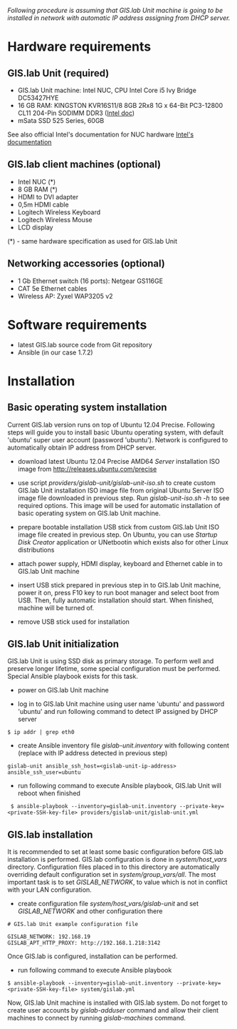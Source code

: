 _Following procedure is assuming that GIS.lab Unit machine is going to be installed in network with automatic IP address assigning from DHCP server._

# Hardware requirements
## GIS.lab Unit (required)
* GIS.lab Unit machine: Intel NUC, CPU Intel Core i5 Ivy Bridge DC53427HYE
* 16 GB RAM: KINGSTON KVR16S11/8 8GB 2Rx8 1G x 64-Bit PC3-12800 CL11 204-Pin SODIMM DDR3 ([Intel doc](http://www.intel.com/support/motherboards/desktop/sb/CS-034249.htm))
* mSata SSD 525 Series, 60GB

See also official Intel's documentation for NUC hardware [Intel's documentation](http://www.intel.com/support/motherboards/desktop/sb/CS-034031.htm)

## GIS.lab client machines (optional)
* Intel NUC (*)
* 8 GB RAM (*)
* HDMI to DVI adapter
* 0,5m HDMI cable
* Logitech Wireless Keyboard
* Logitech Wireless Mouse
* LCD display 

(*) - same hardware specification as used for GIS.lab Unit

## Networking accessories (optional)
* 1 Gb Ethernet switch (16 ports): Netgear GS116GE
* CAT 5e Ethernet cables
* Wireless AP: Zyxel WAP3205 v2


# Software requirements
* latest GIS.lab source code from Git repository
* Ansible (in our case 1.7.2)

# Installation
## Basic operating system installation
Current GIS.lab version runs on top of Ubuntu 12.04 Precise. Following steps will guide you to install basic Ubuntu operating system, with default 'ubuntu' super user account (password 'ubuntu'). Network is configured to automatically obtain IP address from DHCP server.

* download latest Ubuntu 12.04 Precise AMD64 _Server_ installation ISO image from http://releases.ubuntu.com/precise

* use script _providers/gislab-unit/gislab-unit-iso.sh_ to create custom GIS.lab Unit installation ISO image file from original Ubuntu Server ISO image file downloaded in previous step. Run _gislab-unit-iso.sh -h_ to see required options.
This image will be used for automatic installation of basic operating system on GIS.lab Unit machine.

* prepare bootable installation USB stick from custom GIS.lab Unit ISO image file created in previous step. On Ubuntu, you can use _Startup Disk Creator_ application or UNetbootin which exists also for other Linux distributions

* attach power supply, HDMI display, keyboard and Ethernet cable in to GIS.lab Unit machine

* insert USB stick prepared in previous step in to GIS.lab Unit machine, power it on, press F10 key to run boot manager and select boot from USB. Then, fully automatic installation should start. When finished, machine will be turned of.

* remove USB stick used for installation

## GIS.lab Unit initialization
GIS.lab Unit is using SSD disk as primary storage. To perform well and preserve longer lifetime, some special configuration must be performed. Special Ansible playbook exists for this task.

* power on GIS.lab Unit machine

* log in to GIS.lab Unit machine using user name 'ubuntu' and password 'ubuntu' and run following command to detect IP assigned by DHCP server
```
$ ip addr | grep eth0
```

* create Ansible inventory file _gislab-unit.inventory_ with following content (replace <gislab-unit-ip-address> with IP address detected in previous step)
```
gislab-unit ansible_ssh_host=<gislab-unit-ip-address> ansible_ssh_user=ubuntu
```

* run following command to execute Ansible playbook, GIS.lab Unit will reboot when finished
```
 $ ansible-playbook --inventory=gislab-unit.inventory --private-key=<private-SSH-key-file> providers/gislab-unit/gislab-unit.yml
```

## GIS.lab installation
It is recommended to set at least some basic configuration before GIS.lab installation is performed. GIS.lab configuration is done in _system/host_vars_ directory. Configuration files placed in to this directory are automatically overriding default configuration set in _system/group_vars/all_. The most important task is to set _GISLAB_NETWORK_,  to value which is not in conflict with your LAN configuration.

* create configuration file _system/host_vars/gislab-unit_ and set _GISLAB_NETWORK_ and other configuration there
```
# GIS.lab Unit example configuration file

GISLAB_NETWORK: 192.168.19
GISLAB_APT_HTTP_PROXY: http://192.168.1.218:3142
```


Once GIS.lab is configured, installation can be performed.

* run following command to execute Ansible playbook
```
$ ansible-playbook --inventory=gislab-unit.inventory --private-key=<private-SSH-key-file> system/gislab.yml
```

Now, GIS.lab Unit machine is installed with GIS.lab system. Do not forget to create user accounts by _gislab-adduser_ command and allow their client machines to connect by running _gislab-machines_ command.

